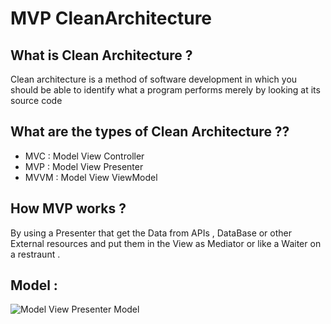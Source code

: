 # MVP CleanArchitecture
## What is Clean Architecture ?
Clean architecture is a method of software development in which you should be able to identify what a program performs merely by looking at its source code


## What are the types of Clean Architecture ??
  - MVC : Model View Controller
  - MVP : Model View Presenter
  - MVVM : Model View ViewModel

## How MVP works ?
By using a Presenter that get the Data from APIs , DataBase or other External resources and put them in the View as Mediator or like a Waiter on a restraunt .

## Model :
![Model View Presenter Model](https://support.touchgfx.com/4.14/img/basic-concepts/software-architecture-mvp/mvp.png)
